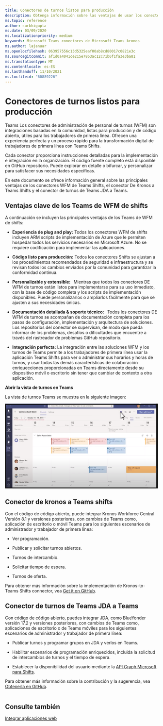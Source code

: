 ```yaml
---
title: Conectores de turnos listos para producción
description: Obtenga información sobre las ventajas de usar los conectores shifts de administración de workforce para Teams, como el conector de turnos de Kronos a Teams y el conector de turnos de JDA a Teams
ms.topic: reference
author: surbhigupta
ms.date: 03/09/2020
ms.localizationpriority: medium
keywords: Microsoft Teams conectores de Microsoft Teams kronos
ms.author: lajanuar
ms.openlocfilehash: 063957556c13d5325eaf00ab8cd80017c0821e3c
ms.sourcegitcommit: af1d0a4041ce215e7863ac12c71b6f1fa3e3ba81
ms.translationtype: MT
ms.contentlocale: es-ES
ms.lasthandoff: 11/10/2021
ms.locfileid: "60889226"
---
```

# <a name="production-ready-shifts-connectors"></a>Conectores de turnos listos para producción  

Teams Los conectores de administración de personal de turnos (WFM) son integraciones basadas en la comunidad, listas para producción y de código abierto, útiles para los trabajadores de primera línea. Ofrecen una experiencia perfecta y un proceso rápido para la transformación digital de trabajadores de primera línea con Teams Shifts.

Cada conector proporciona instrucciones detalladas para la implementación e integración en la organización. El código fuente completo está disponible en GitHub repositorio. Puede explorar en detalle o bifurcar, y personalizar para satisfacer sus necesidades específicas.

En este documento se ofrece información general sobre las principales ventajas de los conectores WFM de Teams Shifts, el conector De Kronos a Teams Shifts y el conector de turnos de Teams JDA a Teams.

## <a name="key-benefits-of-teams-shifts-wfm-connectors"></a>Ventajas clave de los Teams de WFM de shifts

A continuación se incluyen las principales ventajas de los Teams de WFM de shifts:

* **Experiencia de plug and play:** Todos los conectores WFM de shifts incluyen ARM scripts de implementación de Azure que le permiten hospedar todos los servicios necesarios en Microsoft Azure. No se requiere codificación para implementar las aplicaciones.

* **Código listo para producción:** Todos los conectores Shifts se ajustan a los procedimientos recomendados de seguridad e infraestructura y se revisan todos los cambios enviados por la comunidad para garantizar la conformidad continua.

* **Personalizable y extensible:**   Mientras que todos los conectores DE WFM de turnos están listos para implementarse para su uso inmediato, con la base de código completa y los scripts de implementación disponibles. Puede personalizarlos o ampliarlos fácilmente para que se ajusten a sus necesidades únicas.

* **Documentación detallada & soporte técnico:**   Todos los conectores DE WFM de turnos se acompañan de documentación completa para los pasos de configuración, implementación y arquitectura de soluciones. Los repositorios del conector se supervisan, de modo que pueda informar de los problemas, desafíos o dificultades que encuentre a través del rastreador de problemas GitHub repositorio.

* **Integración perfecta:** La integración entre las soluciones WFM y los turnos de Teams permite a los trabajadores de primera línea usar la aplicación Teams Shifts para ver o administrar sus horarios y horas de turnos, y usar todas las demás características de colaboración enriquecciones proporcionadas en Teams directamente desde su dispositivo móvil o escritorio sin tener que cambiar de contexto a otra aplicación.  

**Abrir la vista de turnos en Teams** 

La vista de turnos Teams se muestra en la siguiente imagen: 

![Abrir turnos en Teams](../assets/images/teams-open-shifts-view.png)

## <a name="kronos-to-teams-shifts-connector"></a>Conector de kronos a Teams shifts

Con el código de código abierto, puede integrar Kronos Workforce Central Versión 8.1 y versiones posteriores, con cambios de Teams como, aplicación de escritorio o móvil Teams para los siguientes escenarios de administrador y trabajador de primera línea:

* Ver programación.

* Publicar y solicitar turnos abiertos.

* Turnos de intercambio.

* Solicitar tiempo de espera.

* Turnos de oferta.

Para obtener más información sobre la implementación de Kronos-to-Teams Shifts connector, vea [Get it on GitHub](https://aka.ms/KronosShiftsConnector).

## <a name="jda-to-teams-shifts-connector"></a>Conector de turnos de Teams JDA a Teams

Con código de código abierto, puedes integrar JDA, como BlueYonder versión 17.2 y versiones posteriores, con cambios de Teams como, aplicaciones de escritorio o de Teams móviles para los siguientes escenarios de administrador y trabajador de primera línea:

* Publicar turnos y programar grupos en JDA y verlos en Teams.

* Habilitar escenarios de programación enriquecidos, incluida la solicitud de intercambios de turnos y el tiempo de espera.

* Establecer la disponibilidad del usuario mediante la [API Graph Microsoft para Shifts](/graph/api/resources/shift?view=graph-rest-beta&preserve-view=true).

Para obtener más información sobre la contribución y la sugerencia, vea [Obtenerla en GitHub](https://aka.ms/JDAShiftsConnector).</br></br>

## <a name="see-also"></a>Consulte también

[Integrar aplicaciones web](~/samples/integrate-web-apps-overview.md)
